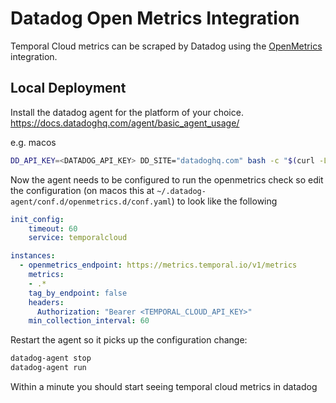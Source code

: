 # Datadog Open Metrics Integration

Temporal Cloud metrics can be scraped by Datadog using the [OpenMetrics](https://docs.datadoghq.com/integrations/openmetrics/) integration. 

## Local Deployment

Install the datadog agent for the platform of your choice.
https://docs.datadoghq.com/agent/basic_agent_usage/

e.g. macos

```bash
DD_API_KEY=<DATADOG_API_KEY> DD_SITE="datadoghq.com" bash -c "$(curl -L https://install.datadoghq.com/scripts/install_mac_os.sh)"
```

Now the agent needs to be configured to run the openmetrics check so edit the configuration (on macos this at `~/.datadog-agent/conf.d/openmetrics.d/conf.yaml`)
to look like the following

```yaml
init_config:
    timeout: 60
    service: temporalcloud

instances:
  - openmetrics_endpoint: https://metrics.temporal.io/v1/metrics
    metrics:
    - .*
    tag_by_endpoint: false
    headers:
      Authorization: "Bearer <TEMPORAL_CLOUD_API_KEY>"
    min_collection_interval: 60
```

Restart the agent so it picks up the configuration change:

```bash
datadog-agent stop
datadog-agent run
```

Within a minute you should start seeing temporal cloud metrics in datadog

